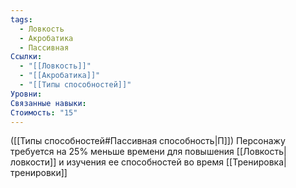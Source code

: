 ```yaml
---
tags:
  - Ловкость
  - Акробатика
  - Пассивная
Ссылки:
  - "[[Ловкость]]"
  - "[[Акробатика]]"
  - "[[Типы способностей]]"
Уровни: 
Связанные навыки: 
Стоимость: "15"
---
```

([[Типы способностей#Пассивная способность|П]]) Персонажу требуется на 25% меньше времени для повышения [[Ловкость|ловкости]] и изучения ее способностей во время [[Тренировка|тренировки]]